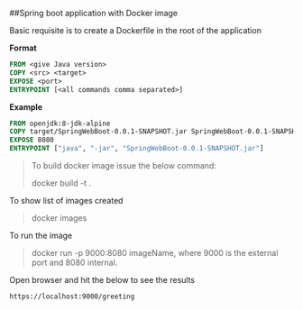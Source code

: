 ##Spring boot application with Docker image

Basic requisite is to create a Dockerfile in the root of the application

**Format**
```dockerfile
FROM <give Java version>
COPY <src> <target>
EXPOSE <port>
ENTRYPOINT [<all commands comma separated>]
```

**Example**
```dockerfile
FROM openjdk:8-jdk-alpine
COPY target/SpringWebBoot-0.0.1-SNAPSHOT.jar SpringWebBoot-0.0.1-SNAPSHOT.jar
EXPOSE 8080
ENTRYPOINT ["java", "-jar", "SpringWebBoot-0.0.1-SNAPSHOT.jar"]
```

>To build docker image issue the below command:
>
> 
> docker build -t <tagname> .

To show list of images created
>docker images

To run the image
>docker run -p 9000:8080 imageName,
> where 9000 is the external port and 8080 internal.


Open browser and hit the below to see the results
```http request
https://localhost:9000/greeting
```
